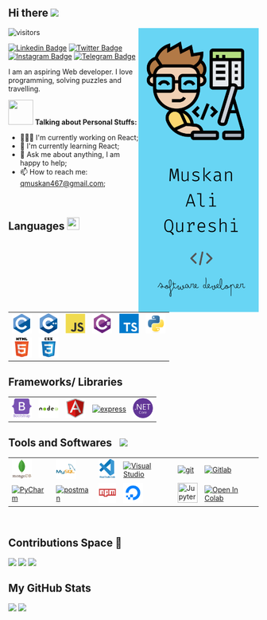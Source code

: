 ## Hi there <img src="https://emoji.slack-edge.com/T0172CCPGUW/party-blob/d7253707fa13e9ee.gif" width="30" />

<img src="https://camo.githubusercontent.com/91f89765f55f7c4c6ca42321ffd628ee83370fc902f6c7282b38647b4339603e/68747470733a2f2f76697369746f722d62616467652e6c616f62692e6963752f62616467653f706167655f69643d6761757261766461733031342e676175726176646173303134"
    alt="visitors" data-canonical-src="https://visitor-badge.laobi.icu/badge?page_id=muskan467/muskan467"
    style="max-width: 100%;">
<img width="48%" align="right" src="images/banner.png">

[![Linkedin
Badge](https://img.shields.io/badge/-LinkedIn-0e76a8?style=flat-square&logo=Linkedin&logoColor=white)](https://www.linkedin.com/in/muskan-qureshi/)
[![Twitter
Badge](https://img.shields.io/badge/-Twitter-00acee?style=flat-square&logo=Twitter&logoColor=white)](https://twitter.com/Muskan467786)
[![Instagram
Badge](https://img.shields.io/badge/-Instagram-e4405f?style=flat-square&logo=Instagram&logoColor=white)](https://www.instagram.com/imuskan.qureshi/)
[![Telegram
Badge](https://img.shields.io/badge/-Telegram-0088cc?style=flat-square&logo=Telegram&logoColor=white)](https://t.me/muskan_4670)

<!-- <img align="right" width=45% src="https://media2.giphy.com/media/L1R1tvI9svkIWwpVYr/giphy.gif?cid=ecf05e47pzi2rpig0vc8pjusra8hiai1b91zgiywvbubu9vu&rid=giphy.gif"> -->

I am an aspiring Web developer. I love programming, solving puzzles and travelling.<br/>

<img src="https://user-images.githubusercontent.com/63050133/156777293-72a6e681-2582-4a9d-ad92-09d1181d47c7.gif"
width="50px" height="50px">
**Talking about Personal Stuffs:**

- 👨🏻‍💻 I'm currently working on React;
- 🚀 I'm currently learning React;
- 💬 Ask me about anything, I am happy to help;
- 📫 How to reach me: qmuskan467@gmail.com;

<br>

## Languages&nbsp;<img src="https://camo.githubusercontent.com/beb64ff21c883e318e4f5db5231c2ba4175705bea1c9249e82a41ab375db4f75/68747470733a2f2f6d65646961322e67697068792e636f6d2f6d656469612f51737347456d706b79454f684243623765312f67697068792e6769663f6369643d656366303565343761306e336769316266716e74716d6f62386739616964316f796a327772336473336d67373030626c267269643d67697068792e676966" height="25" width="25" />
<table>
    <tr>
        <td><a href="https://www.cprogramming.com/" target="_blank" rel="noreferrer" title="C"> <img
                    src="https://raw.githubusercontent.com/devicons/devicon/master/icons/c/c-original.svg" alt="c"
                    width="40" height="40" /> </a></td>
        <td><a href="https://cplusplus.com/doc/" target="_blank" rel="noreferrer" title="C++"> <img
                    src="https://raw.githubusercontent.com/devicons/devicon/master/icons/cplusplus/cplusplus-original.svg"
                    alt="cplusplus" width="40" height="40" /> </a></td>
        <td><a href="https://www.javascript.com/" target="_blank" rel="noreferrer" title="JavaScript"> <img
                    src="https://raw.githubusercontent.com/devicons/devicon/master/icons/javascript/javascript-original.svg"
                    alt="javascript" width="40" height="40" /> </a>
        <td><a href="https://www.w3schools.com/cs/" target="_blank" rel="noreferrer" title="C#"> <img
                    src="https://raw.githubusercontent.com/devicons/devicon/master/icons/csharp/csharp-original.svg"
                    alt="csharp" width="40" height="40" /> </a></td>
        <td><a href="https://www.typescriptlang.org/" target="_blank" rel="noreferrer" title="Typescript"> <img
                    src="https://raw.githubusercontent.com/devicons/devicon/master/icons/typescript/typescript-original.svg"
                    alt="typescript" width="40" height="40" /></a></td>
        <td><a href="https://www.python.org" target="_blank" rel="noreferrer" title="Pyhon"> <img
                    src="https://raw.githubusercontent.com/devicons/devicon/master/icons/python/python-original.svg"
                    alt="python" width="40" height="40" /> </a></td>
    </tr>
    <tr>
        <td><a href="https://www.w3.org/html/" target="_blank" rel="noreferrer" title="HTML5"> <img
                    src="https://raw.githubusercontent.com/devicons/devicon/master/icons/html5/html5-original-wordmark.svg"
                    alt="html5" width="40" height="40" /> </a></td>
        <td><a href="https://www.w3schools.com/css/" target="_blank" rel="noreferrer" title="CSS3"> <img
                    src="https://raw.githubusercontent.com/devicons/devicon/master/icons/css3/css3-original-wordmark.svg"
                    alt="css3" width="40" height="40" /></a></td>
    </tr>
</table>

## Frameworks/ Libraries
<table>
    <tr align="left">
        <td><a href="https://getbootstrap.com" target="_blank" rel="noreferrer" title="Bootstrap5"> <img
                    src="https://raw.githubusercontent.com/devicons/devicon/master/icons/bootstrap/bootstrap-plain-wordmark.svg"
                    alt="bootstrap" width="40" height="40" /> </a></td>
        <td><a href="https://nodejs.org" target="_blank" rel="noreferrer" title="NodeJS"> <img
                    src="https://raw.githubusercontent.com/devicons/devicon/master/icons/nodejs/nodejs-original-wordmark.svg"
                    alt="nodejs" width="40" height="40"> </a></td>
        <td><a href="https://angular.io/" target="_blank" rel="noreferrer" title="Angular"> <img
                    src="https://raw.githubusercontent.com/devicons/devicon/master/icons/angularjs/angularjs-original.svg"
                    alt="angular" width="40" height="40"> </a></td>
        <td><a href="https://expressjs.com" target="_blank" rel="noreferrer" title="ExpressJS"><img
                    src="https://www.vectorlogo.zone/logos/expressjs/expressjs-icon.svg"
                    alt="express" width="40" height="40"> </a></td>
        <td><img width="40" height="40"
                    src="https://raw.githubusercontent.com/devicons/devicon/master/icons/dotnetcore/dotnetcore-original.svg"
                    alt=".NET Core" rel="noreferrer" title=".Net Core"/></td>
    </tr>
</table>

## Tools and Softwares &nbsp; <img height="23" src="https://media.giphy.com/media/ccRrcecpw9PaM/giphy.gif">
<table>
    <tr align="left">
        <td><a href="https://www.mongodb.com/" target="_blank" title="MongoDB" rel="noreferrer"> <img
                    src="https://raw.githubusercontent.com/devicons/devicon/master/icons/mongodb/mongodb-original-wordmark.svg"
                    alt="mongodb" width="40" height="40" /> </a></td>
        <td><a href="https://www.mysql.com/" target="_blank" title="MySQL" rel="noreferrer"> <img
                    src="https://raw.githubusercontent.com/devicons/devicon/master/icons/mysql/mysql-original-wordmark.svg"
                    alt="mysql" width="40" height="40" /> </a></td>
        <td><a href="https://code.visualstudio.com/" target="_blank" title="Visual Studio Code" rel="noreferrer"> <img
                    src="https://raw.githubusercontent.com/devicons/devicon/master/icons/vscode/vscode-original-wordmark.svg"
                    alt="vscode" width="40" height="40" /> </a></td>
        <td><a href="https://visualstudio.microsoft.com/" title="Visual Studio" rel="noreferrer"> <img 
                    src="https://upload.wikimedia.org/wikipedia/commons/5/59/Visual_Studio_Icon_2019.svg" 
                    alt="Visual Studio" width="40" height="40"/></a></td>
        <td><a href="https://git-scm.com/" target="_blank" title="Git" rel="noreferrer"> <img
                    src="https://www.vectorlogo.zone/logos/git-scm/git-scm-icon.svg" 
                    alt="git" width="40" height="40" /></a></td>
        <td><a href="https://about.gitlab.com" target="gitlab" title="Gitlab" rel="noreferrer"> <img 
                    src="https://github.com/get-icon/geticon/blob/master/icons/gitlab.svg" 
                    alt="Gitlab" width="40" height="40"/></a></td>
    </tr>
    <tr>
        <td><a href="https://www.jetbrains.com/pycharm/" rel="noreferrer" title="PyCharm"> <img 
                    src="https://github.com/get-icon/geticon/blob/master/icons/pycharm.svg" alt="PyCharm" width="40" 
                    height="40"/></a></td>
        <td><a href="https://postman.com" target="_blank" rel="noreferrer"><img
                    src="https://www.vectorlogo.zone/logos/getpostman/getpostman-icon.svg" alt="postman" width="40"
                    height="40" title="Postman"/> </a></td>
        <td><img width="40" height="40"
                    src="https://raw.githubusercontent.com/devicons/devicon/master/icons/npm/npm-original-wordmark.svg"
                    alt="npm" rel="noreferrer" title="npm"/></td>
        <td><img width="40" height="40"
                    src="https://raw.githubusercontent.com/devicons/devicon/master/icons/digitalocean/digitalocean-original.svg"
                    alt="DigitalOcean" rel="noreferrer" title="Digital Ocean"/></td>
        <td><a href="https://jupyter.org/documentation"><img width="40" height="40"
                    src="https://upload.wikimedia.org/wikipedia/commons/3/38/Jupyter_logo.svg"                         
                    rel="noreferrer" title="Jupyter"></a></td>
        <td><a href="https://colab.research.google.com" target="_blank" rel="noreferrer"><img width="40" height="40" 
                    src="https://upload.wikimedia.org/wikipedia/commons/d/d0/Google_Colaboratory_SVG_Logo.svg" 
                    title="Colab" alt="Open In Colab"/></a></td>
    </tr>
</table>
</br>

## Contributions Space 🎲

<p>
 <a href="https://hacktoberfest.digitalocean.com/"><img src="https://hacktoberfest.srmkzilla.net/assets/img/hacktoberfest.svg" height="80px"></a>
 <a href="https://ssoc.devfolio.co/"><img src="https://ssoc.devfolio.co/_next/image?url=https%3A%2F%2Fassets.devfolio.co%2Fhackathons%2Fc1573e1780a9481e97869fcd6fbb07fa%2Fassets%2Ffavicon%2F270.png&w=1440&q=75" height="60px"></a>
 <a href="https://hacktoberfest.com/"><img src="https://hacktoberfestswaglist.com/img/Hfest-Logo-2-Color-Manga.png" height="60px"></a>
</p> 

## My GitHub Stats <br>

<img width="48%"
    src="https://github-readme-stats.vercel.app/api?username=muskan467&show_icons=true&theme=tokyonight&count_private=true&include_all_commits=true" />
<img width="48%" src="https://github-readme-streak-stats.herokuapp.com/?user=muskan467&theme=tokyonight" />
<br />

